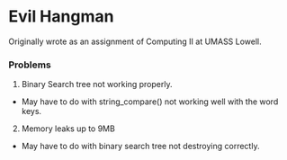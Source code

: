 # Evil Hangman #
Originally wrote as an assignment of Computing II at UMASS Lowell.

### Problems ###
1. Binary Search tree not working properly.
  - May have to do with string_compare() not working well with the word keys.
2. Memory leaks up to 9MB
  - May have to do with binary search tree not destroying correctly.
